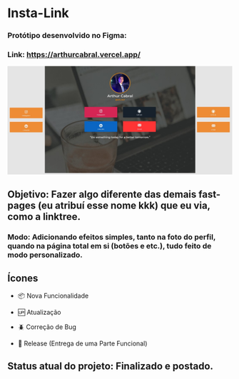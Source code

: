 # Insta-Link

### Protótipo desenvolvido no Figma:

### Link: https://arthurcabral.vercel.app/

![](images/print.jpg)

## Objetivo: Fazer algo diferente das demais fast-pages (eu atribuí esse nome kkk) que eu via, como a linktree.

### Modo: Adicionando efeitos simples, tanto na foto do perfil, quando na página total em si (botões e etc.), tudo feito de modo personalizado.

## Ícones

- :package: Nova Funcionalidade 

- :up: Atualização

- :beetle: Correção de Bug

- :checkered_flag: Release (Entrega de uma Parte Funcional)

## Status atual do projeto: Finalizado e postado.




